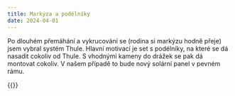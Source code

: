```yaml
---
title: Markýza a podélníky
date: 2024-04-01
---
```

Po dlouhém přemáhání a vykrucování se (rodina si markýzu hodně přeje) jsem
vybral systém Thule. Hlavní motivací je set s podélníky, na které se dá nasadit
cokoliv od Thule. S vhodnými kameny do drážek se pak dá montovat cokoliv. V našem
případě to bude nový solární panel v pevném rámu.

{{<gallery>}}
